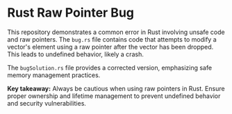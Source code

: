 # Rust Raw Pointer Bug

This repository demonstrates a common error in Rust involving unsafe code and raw pointers. The `bug.rs` file contains code that attempts to modify a vector's element using a raw pointer after the vector has been dropped. This leads to undefined behavior, likely a crash.

The `bugSolution.rs` file provides a corrected version, emphasizing safe memory management practices.

**Key takeaway:** Always be cautious when using raw pointers in Rust. Ensure proper ownership and lifetime management to prevent undefined behavior and security vulnerabilities.